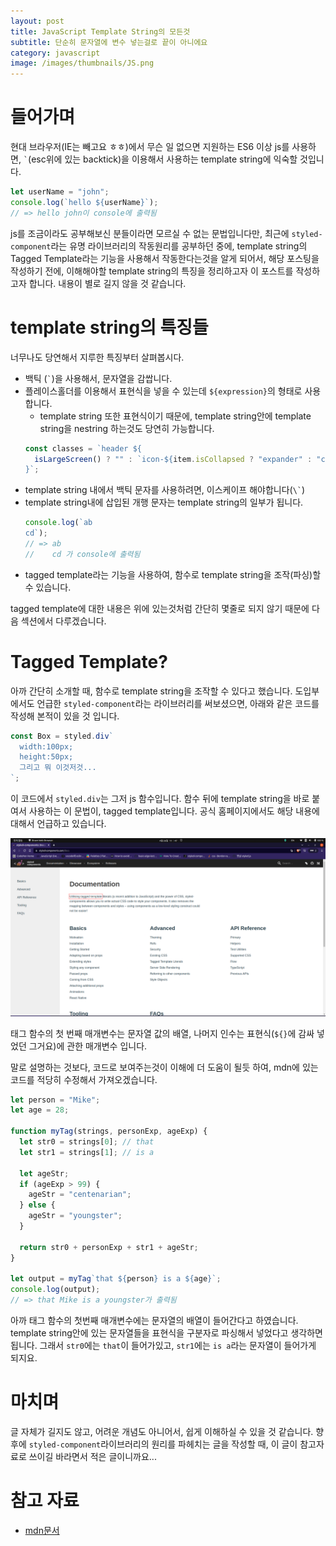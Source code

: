 ```yaml
---
layout: post
title: JavaScript Template String의 모든것
subtitle: 단순히 문자열에 변수 넣는걸로 끝이 아니에요
category: javascript
image: /images/thumbnails/JS.png
---
```


# 들어가며

현대 브라우저(IE는 빼고요 ㅎㅎ)에서 무슨 일 없으면 지원하는 ES6 이상 js를 사용하면, `` ` ``(esc위에 있는 backtick)을 이용해서 사용하는 template string에 익숙할 것입니다.

```js
let userName = "john";
console.log(`hello ${userName}`);
// => hello john이 console에 출력됨
```

js를 조금이라도 공부해보신 분들이라면 모르실 수 없는 문법입니다만, 최근에 `styled-component`라는 유명 라이브러리의 작동원리를 공부하던 중에, template string의 Tagged Template라는 기능을 사용해서 작동한다는것을 알게 되어서, 해당 포스팅을 작성하기 전에, 이해해야할 template string의 특징을 정리하고자 이 포스트를 작성하고자 합니다. 내용이 별로 길지 않을 것 같습니다.

# template string의 특징들

너무나도 당연해서 지루한 특징부터 살펴봅시다.

- 백틱 (`` ` ``)을 사용해서, 문자열을 감쌉니다.
- 플레이스홀더를 이용해서 표현식을 넣을 수 있는데 `${expression}`의 형태로 사용합니다.
  - template string 또한 표현식이기 때문에, template string안에 template string을 nestring 하는것도 당연히 가능합니다.
  ```js
  const classes = `header ${
    isLargeScreen() ? "" : `icon-${item.isCollapsed ? "expander" : "collapser"}`
  }`;
  ```
- template string 내에서 백틱 문자를 사용하려면, 이스케이프 해야합니다(`` \` ``)
- template string내에 삽입된 개행 문자는 template string의 일부가 됩니다.
  ```js
  console.log(`ab
  cd`);
  // => ab
  //    cd 가 console에 출력됨
  ```
- tagged template라는 기능을 사용하여, 함수로 template string을 조작(파싱)할 수 있습니다.

tagged template에 대한 내용은 위에 있는것처럼 간단히 몇줄로 되지 않기 때문에 다음 섹션에서 다루겠습니다.

# Tagged Template?

아까 간단히 소개할 때, 함수로 template string을 조작할 수 있다고 했습니다. 도입부에서도 언급한 `styled-component`라는 라이브러리를 써보셨으면, 아래와 같은 코드를 작성해 본적이 있을 것 입니다.

```js
const Box = styled.div`
  width:100px;
  height:50px;
  그리고 뭐 이것저것...
`;
```

이 코드에서 `styled.div`는 그저 js 함수입니다. 함수 뒤에 template string을 바로 붙여서 사용하는 이 문법이, tagged template입니다. 공식 홈페이지에서도 해당 내용에 대해서 언급하고 있습니다.

![공식 docs](/images/frontend/styled-component_docs.png)

태그 함수의 첫 번째 매개변수는 문자열 값의 배열, 나머지 인수는 표현식(`${}`에 감싸 넣었던 그거요)에 관한 매개변수 입니다.

말로 설명하는 것보다, 코드로 보여주는것이 이해에 더 도움이 될듯 하여, mdn에 있는 코드를 적당히 수정해서 가져오겠습니다.

```js
let person = "Mike";
let age = 28;

function myTag(strings, personExp, ageExp) {
  let str0 = strings[0]; // that
  let str1 = strings[1]; // is a

  let ageStr;
  if (ageExp > 99) {
    ageStr = "centenarian";
  } else {
    ageStr = "youngster";
  }

  return str0 + personExp + str1 + ageStr;
}

let output = myTag`that ${person} is a ${age}`;
console.log(output);
// => that Mike is a youngster가 출력됨
```

아까 태그 함수의 첫번째 매개변수에는 문자열의 배열이 들어간다고 하였습니다. template string안에 있는 문자열들을 표현식을 구분자로 파싱해서 넣었다고 생각하면 됩니다. 그래서 `str0`에는 `that`이 들어가있고, `str1`에는 `is a`라는 문자열이 들어가게 되지요.

# 마치며

글 자체가 길지도 않고, 어려운 개념도 아니어서, 쉽게 이해하실 수 있을 것 같습니다. 향후에 `styled-component`라이브러리의 원리를 파헤치는 글을 작성할 때, 이 글이 참고자료로 쓰이길 바라면서 적은 글이니까요...

# 참고 자료

- [mdn문서](https://developer.mozilla.org/ko/docs/Web/JavaScript/Reference/Template_literals)
